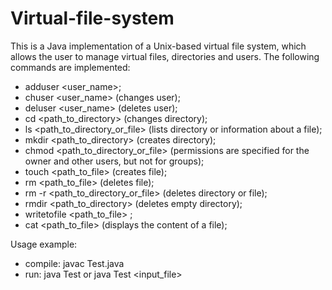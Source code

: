 # Virtual-file-system
This is a Java implementation of a Unix-based virtual file system, which allows the user to manage virtual files, directories and users.
The following commands are implemented:
* adduser <user_name>;
* chuser <user_name> (changes user);
* deluser <user_name> (deletes user);
* cd <path_to_directory> (changes directory);
* ls <path_to_directory_or_file> (lists directory or information about a file);
* mkdir <path_to_directory> (creates directory);
* chmod <permission> <path_to_directory_or_file> (permissions are specified for the owner and other users, but not for groups);
* touch <path_to_file> (creates file);
* rm <path_to_file> (deletes file);
* rm -r <path_to_directory_or_file> (deletes directory or file);
* rmdir <path_to_directory> (deletes empty directory);
* writetofile <path_to_file> <content>;
* cat <path_to_file> (displays the content of a file);
  
Usage example: 
* compile: javac Test.java
* run: java Test or java Test <input_file>
